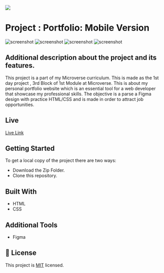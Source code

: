 ![](https://img.shields.io/badge/Microverse-blueviolet)

# Project : Portfolio: Mobile Version

![screenshot](./app_screenshot1.png)
![screenshot](./app_screenshot2.png)
![screenshot](./app_screenshot3.png)
![screenshot](./app_screenshot4.png)

## Additional description about the project and its features.

This project is a part of my Microverse curriculum. This is made as the 1st day project , 3rd Block of 1st Module at Microverse. This is about my personal portfolio website which is an essential tool for a web developer that showcase my professional skills. The objective is a parse a Figma design with practice HTML/CSS and is made in order to attract job opportunities.

## Live

[Live Link](https://sja-thedude.github.io/Project-Portfolio-setup-and-mobile-version-skeleton/)

## Getting Started

To get a local copy of the project there are two ways:

- Download the Zip Folder.
- Clone this repository.

## Built With

- HTML
- CSS

## Additional Tools

- Figma


## 📝 License

This project is [MIT](./MIT.md) licensed.
